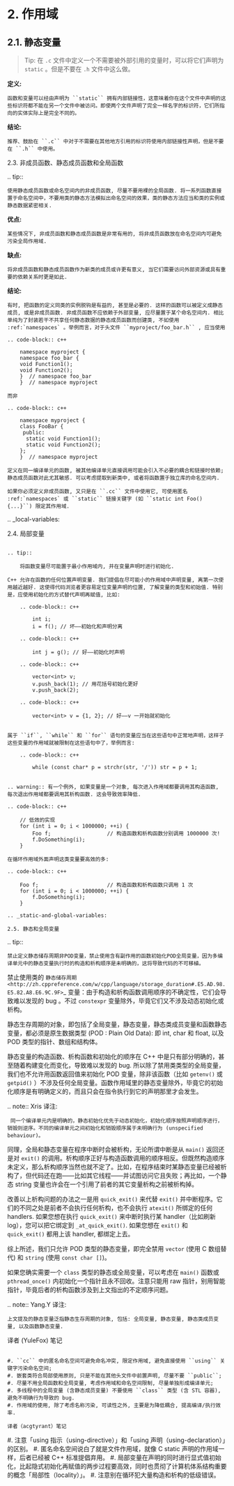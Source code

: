 # 2. 作用域

## 2.1. 静态变量

> Tip: 在 ``.c`` 文件中定义一个不需要被外部引用的变量时，可以将它们声明为 ``static`` 。但是不要在 ``.h`` 文件中这么做。

**定义:**

    函数和变量可以经由声明为 ``static`` 拥有内部链接性，这意味着你在这个文件中声明的这些标识符都不能在另一个文件中被访问。即使两个文件声明了完全一样名字的标识符，它们所指向的实体实际上是完全不同的。

**结论:**

    推荐、鼓励在 ``.c`` 中对于不需要在其他地方引用的标识符使用内部链接性声明，但是不要在 ``.h`` 中使用。

2.3. 非成员函数、静态成员函数和全局函数

.. tip::

    使用静态成员函数或命名空间内的非成员函数, 尽量不要用裸的全局函数. 将一系列函数直接置于命名空间中，不要用类的静态方法模拟出命名空间的效果，类的静态方法应当和类的实例或静态数据紧密相关.

**优点:**

    某些情况下, 非成员函数和静态成员函数是非常有用的, 将非成员函数放在命名空间内可避免污染全局作用域.

**缺点:**

    将非成员函数和静态成员函数作为新类的成员或许更有意义, 当它们需要访问外部资源或具有重要的依赖关系时更是如此.

**结论:**

    有时, 把函数的定义同类的实例脱钩是有益的, 甚至是必要的. 这样的函数可以被定义成静态成员, 或是非成员函数. 非成员函数不应依赖于外部变量, 应尽量置于某个命名空间内. 相比单纯为了封装若干不共享任何静态数据的静态成员函数而创建类, 不如使用 :ref:`namespaces` 。举例而言，对于头文件 ``myproject/foo_bar.h`` , 应当使用

    .. code-block:: c++

        namespace myproject {
        namespace foo_bar {
        void Function1();
        void Function2();
        }  // namespace foo_bar
        }  // namespace myproject

    而非

    .. code-block:: c++

        namespace myproject {
        class FooBar {
         public:
          static void Function1();
          static void Function2();
        };
        }  // namespace myproject

    定义在同一编译单元的函数, 被其他编译单元直接调用可能会引入不必要的耦合和链接时依赖; 静态成员函数对此尤其敏感. 可以考虑提取到新类中, 或者将函数置于独立库的命名空间内.

    如果你必须定义非成员函数, 又只是在 ``.cc`` 文件中使用它, 可使用匿名 :ref:`namespaces` 或 ``static`` 链接关键字 (如 ``static int Foo() {...}``) 限定其作用域.

.. _local-variables:

2.4. 局部变量
~~~~~~~~~~~~~~~~~~~~~~

.. tip::

    将函数变量尽可能置于最小作用域内, 并在变量声明时进行初始化.

C++ 允许在函数的任何位置声明变量. 我们提倡在尽可能小的作用域中声明变量, 离第一次使用越近越好. 这使得代码浏览者更容易定位变量声明的位置, 了解变量的类型和初始值. 特别是，应使用初始化的方式替代声明再赋值, 比如:

    .. code-block:: c++

        int i;
        i = f(); // 坏——初始化和声明分离

    .. code-block:: c++

        int j = g(); // 好——初始化时声明

    .. code-block:: c++

        vector<int> v;
        v.push_back(1); // 用花括号初始化更好
        v.push_back(2);

    .. code-block:: c++

        vector<int> v = {1, 2}; // 好——v 一开始就初始化


属于 ``if``, ``while`` 和 ``for`` 语句的变量应当在这些语句中正常地声明，这样子这些变量的作用域就被限制在这些语句中了，举例而言:

    .. code-block:: c++

        while (const char* p = strchr(str, '/')) str = p + 1;


.. warning:: 有一个例外, 如果变量是一个对象, 每次进入作用域都要调用其构造函数, 每次退出作用域都要调用其析构函数. 这会导致效率降低.

.. code-block:: c++

    // 低效的实现
    for (int i = 0; i < 1000000; ++i) {
        Foo f;                  // 构造函数和析构函数分别调用 1000000 次!
        f.DoSomething(i);
    }

在循环作用域外面声明这类变量要高效的多:

.. code-block:: c++

    Foo f;                      // 构造函数和析构函数只调用 1 次
    for (int i = 0; i < 1000000; ++i) {
        f.DoSomething(i);
    }

.. _static-and-global-variables:

2.5. 静态和全局变量
~~~~~~~~~~~~~~~~~~~~~~~~~~~~~~~~

.. tip::

    禁止定义静态储存周期非POD变量，禁止使用含有副作用的函数初始化POD全局变量，因为多编译单元中的静态变量执行时的构造和析构顺序是未明确的，这将导致代码的不可移植。

禁止使用类的 `静态储存周期 <http://zh.cppreference.com/w/cpp/language/storage_duration#.E5.AD.98.E5.82.A8.E6.9C.9F>`_ 变量：由于构造和析构函数调用顺序的不确定性，它们会导致难以发现的 bug 。不过 ``constexpr`` 变量除外，毕竟它们又不涉及动态初始化或析构。

静态生存周期的对象，即包括了全局变量，静态变量，静态类成员变量和函数静态变量，都必须是原生数据类型 (POD : Plain Old Data): 即 int, char 和 float, 以及 POD 类型的指针、数组和结构体。

静态变量的构造函数、析构函数和初始化的顺序在 C++ 中是只有部分明确的，甚至随着构建变化而变化，导致难以发现的 bug. 所以除了禁用类类型的全局变量，我们也不允许用函数返回值来初始化 POD 变量，除非该函数（比如 ``getenv()`` 或 ``getpid()`` ）不涉及任何全局变量。函数作用域里的静态变量除外，毕竟它的初始化顺序是有明确定义的，而且只会在指令执行到它的声明那里才会发生。

.. note:: Xris 译注:

     同一个编译单元内是明确的，静态初始化优先于动态初始化，初始化顺序按照声明顺序进行，销毁则逆序。不同的编译单元之间初始化和销毁顺序属于未明确行为 (unspecified behaviour)。


同理，全局和静态变量在程序中断时会被析构，无论所谓中断是从 ``main()`` 返回还是对 ``exit()`` 的调用。析构顺序正好与构造函数调用的顺序相反。但既然构造顺序未定义，那么析构顺序当然也就不定了。比如，在程序结束时某静态变量已经被析构了，但代码还在跑——比如其它线程——并试图访问它且失败；再比如，一个静态 string 变量也许会在一个引用了前者的其它变量析构之前被析构掉。

改善以上析构问题的办法之一是用 ``quick_exit()`` 来代替 ``exit()`` 并中断程序。它们的不同之处是前者不会执行任何析构，也不会执行 ``atexit()`` 所绑定的任何 handlers. 如果您想在执行 ``quick_exit()`` 来中断时执行某 handler（比如刷新 log），您可以把它绑定到 ``_at_quick_exit()``. 如果您想在 ``exit()`` 和 ``quick_exit()`` 都用上该 handler, 都绑定上去。

综上所述，我们只允许 POD 类型的静态变量，即完全禁用 ``vector`` (使用 C 数组替代) 和 ``string`` (使用 ``const char []``)。

如果您确实需要一个 ``class`` 类型的静态或全局变量，可以考虑在 ``main()`` 函数或 ``pthread_once()`` 内初始化一个指针且永不回收。注意只能用 raw 指针，别用智能指针，毕竟后者的析构函数涉及到上文指出的不定顺序问题。

.. note:: Yang.Y 译注:

    上文提及的静态变量泛指静态生存周期的对象, 包括: 全局变量, 静态变量, 静态类成员变量, 以及函数静态变量.

译者 (YuleFox) 笔记
~~~~~~~~~~~~~~~~~~~~~~~~~~~~~~~~~~~~~~~~~~~~~~~~

#. ``cc`` 中的匿名命名空间可避免命名冲突, 限定作用域, 避免直接使用 ``using`` 关键字污染命名空间;
#. 嵌套类符合局部使用原则, 只是不能在其他头文件中前置声明, 尽量不要 ``public``;
#. 尽量不用全局函数和全局变量, 考虑作用域和命名空间限制, 尽量单独形成编译单元;
#. 多线程中的全局变量 (含静态成员变量) 不要使用 ``class`` 类型 (含 STL 容器), 避免不明确行为导致的 bug.
#. 作用域的使用, 除了考虑名称污染, 可读性之外, 主要是为降低耦合, 提高编译/执行效率.

译者（acgtyrant）笔记
~~~~~~~~~~~~~~~~~~~~~~~~~~~~~~~~~~~~~~~~~~~~~~~~

#. 注意「using 指示（using-directive）」和「using 声明（using-declaration）」的区别。
#. 匿名命名空间说白了就是文件作用域，就像 C static 声明的作用域一样，后者已经被 C++ 标准提倡弃用。
#. 局部变量在声明的同时进行显式值初始化，比起隐式初始化再赋值的两步过程要高效，同时也贯彻了计算机体系结构重要的概念「局部性（locality）」。
#. 注意别在循环犯大量构造和析构的低级错误。
